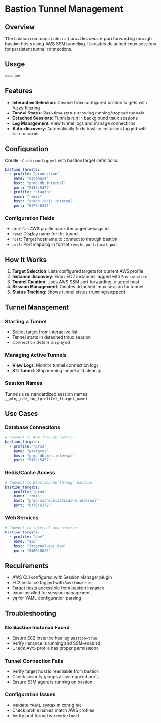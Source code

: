 # Bastion Tunnel Management

## Overview

The bastion command (`cde.tun`) provides secure port forwarding through bastion hosts using AWS SSM tunneling. It creates detached tmux sessions for persistent tunnel connections.

## Usage

```bash
cde.tun
```

## Features

- **Interactive Selection**: Choose from configured bastion targets with fuzzy filtering
- **Tunnel Status**: Real-time status showing running/stopped tunnels  
- **Detached Sessions**: Tunnels run in background tmux sessions
- **Log Management**: View tunnel logs and manage connections
- **Auto-discovery**: Automatically finds bastion instances tagged with `Bastion=true`

## Configuration

Create `~/.cde/config.yml` with bastion target definitions:

```yaml
bastion_targets:
  - profile: "production"
    name: "database"
    host: "prod-db.internal"
    port: "5432:5432"
  - profile: "staging"
    name: "redis"
    host: "stage-redis.internal" 
    port: "6379:6380"
```

### Configuration Fields

- `profile`: AWS profile name the target belongs to
- `name`: Display name for the tunnel
- `host`: Target hostname to connect to through bastion
- `port`: Port mapping in format `remote_port:local_port`

## How It Works

1. **Target Selection**: Lists configured targets for current AWS profile
2. **Instance Discovery**: Finds EC2 instances tagged with `Bastion=true`
3. **Tunnel Creation**: Uses AWS SSM port forwarding to target host
4. **Session Management**: Creates detached tmux session for tunnel
5. **Status Tracking**: Shows tunnel status (running/stopped)

## Tunnel Management

### Starting a Tunnel
- Select target from interactive list
- Tunnel starts in detached tmux session
- Connection details displayed

### Managing Active Tunnels
- **View Logs**: Monitor tunnel connection logs
- **Kill Tunnel**: Stop running tunnel and cleanup

### Session Names
Tunnels use standardized session names: `__mlnj_cde_tun_{profile}_{target_name}`

## Use Cases

### Database Connections
```yaml
# Connect to RDS through bastion
bastion_targets:
  - profile: "prod"
    name: "postgres"
    host: "prod-db.rds.internal"
    port: "5432:5432"
```

### Redis/Cache Access
```yaml
# Connect to ElastiCache through bastion
bastion_targets:
  - profile: "prod" 
    name: "redis"
    host: "prod-cache.elasticache.internal"
    port: "6379:6379"
```

### Web Services
```yaml
# Connect to internal web service
bastion_targets:
  - profile: "dev"
    name: "api"
    host: "internal-api.dev"
    port: "8080:8080"
```

## Requirements

- AWS CLI configured with Session Manager plugin
- EC2 instance tagged with `Bastion=true` 
- Target hosts accessible from bastion instance
- tmux installed for session management
- yq for YAML configuration parsing

## Troubleshooting

### No Bastion Instance Found
- Ensure EC2 instance has tag `Bastion=true`
- Verify instance is running and SSM-enabled
- Check AWS profile has proper permissions

### Tunnel Connection Fails
- Verify target host is reachable from bastion
- Check security groups allow required ports
- Ensure SSM agent is running on bastion

### Configuration Issues
- Validate YAML syntax in config file
- Check profile names match AWS profiles  
- Verify port format is `remote:local`